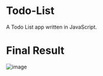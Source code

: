 # Todo-List

A Todo List app written in JavaScript.

# Final Result

![image](https://user-images.githubusercontent.com/61896414/174650838-6e8dab21-33aa-464d-89b8-53a8bf5b9c5e.png)
